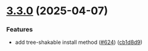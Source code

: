 # [3.3.0](https://github.com/MatteoGabriele/vue-gtag/compare/v3.2.0...v3.3.0) (2025-04-07)


### Features

* add tree-shakable install method ([#624](https://github.com/MatteoGabriele/vue-gtag/issues/624)) ([cb1d8d9](https://github.com/MatteoGabriele/vue-gtag/commit/cb1d8d9c1a8a616915871819b433bd6734702404))
